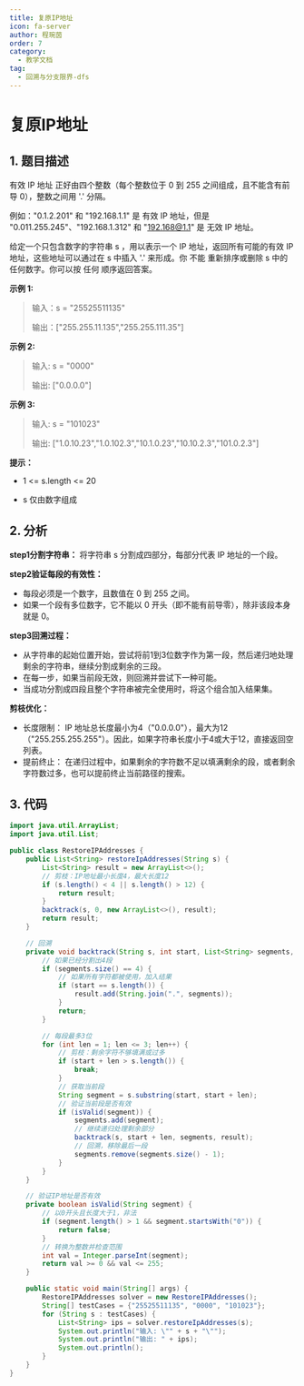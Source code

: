 ```yaml
---
title: 复原IP地址
icon: fa-server
author: 程琬茵
order: 7
category:
  - 教学文档
tag:
  - 回溯与分支限界-dfs
---
```



# 复原IP地址
## 1. 题目描述

有效 IP 地址 正好由四个整数（每个整数位于 0 到 255 之间组成，且不能含有前导 0），整数之间用 '.' 分隔。

例如："0.1.2.201" 和 "192.168.1.1" 是 有效 IP 地址，但是 "0.011.255.245"、"192.168.1.312" 和 "192.168@1.1" 是 无效 IP 地址。

给定一个只包含数字的字符串 s ，用以表示一个 IP 地址，返回所有可能的有效 IP 地址，这些地址可以通过在 s 中插入 '.' 来形成。你 不能 重新排序或删除 s 中的任何数字。你可以按 任何 顺序返回答案。

  **示例 1:**
> 输入：s = "25525511135"
> 
> 输出：["255.255.11.135","255.255.111.35"]

**示例 2:**
>
> 输入: s = "0000"
>
> 输出: ["0.0.0.0"]

**示例 3:**
>
> 输入: s = "101023"
>
> 输出: ["1.0.10.23","1.0.102.3","10.1.0.23","10.10.2.3","101.0.2.3"]

**提示：**
- 1 <= s.length <= 20

- s 仅由数字组成



## 2. 分析

**step1分割字符串：** 将字符串 s 分割成四部分，每部分代表 IP 地址的一个段。

**step2验证每段的有效性：**
- 每段必须是一个数字，且数值在 0 到 255 之间。
- 如果一个段有多位数字，它不能以 0 开头（即不能有前导零），除非该段本身就是 0。

**step3回溯过程：**
- 从字符串的起始位置开始，尝试将前1到3位数字作为第一段，然后递归地处理剩余的字符串，继续分割成剩余的三段。
- 在每一步，如果当前段无效，则回溯并尝试下一种可能。
- 当成功分割成四段且整个字符串被完全使用时，将这个组合加入结果集。

**剪枝优化：**
- 长度限制： IP 地址总长度最小为4（"0.0.0.0"），最大为12（"255.255.255.255"）。因此，如果字符串长度小于4或大于12，直接返回空列表。
- 提前终止： 在递归过程中，如果剩余的字符数不足以填满剩余的段，或者剩余字符数过多，也可以提前终止当前路径的搜索。

## 3. 代码
```java
import java.util.ArrayList;
import java.util.List;

public class RestoreIPAddresses {
    public List<String> restoreIpAddresses(String s) {
        List<String> result = new ArrayList<>();
        // 剪枝：IP地址最小长度4，最大长度12
        if (s.length() < 4 || s.length() > 12) {
            return result;
        }
        backtrack(s, 0, new ArrayList<>(), result);
        return result;
    }

    // 回溯
    private void backtrack(String s, int start, List<String> segments, List<String> result) {
        // 如果已经分割出4段
        if (segments.size() == 4) {
            // 如果所有字符都被使用，加入结果
            if (start == s.length()) {
                result.add(String.join(".", segments));
            }
            return;
        }

        // 每段最多3位
        for (int len = 1; len <= 3; len++) {
            // 剪枝：剩余字符不够填满或过多
            if (start + len > s.length()) {
                break;
            }
            // 获取当前段
            String segment = s.substring(start, start + len);
            // 验证当前段是否有效
            if (isValid(segment)) {
                segments.add(segment);
                // 继续递归处理剩余部分
                backtrack(s, start + len, segments, result);
                // 回溯，移除最后一段
                segments.remove(segments.size() - 1);
            }
        }
    }

    // 验证IP地址是否有效
    private boolean isValid(String segment) {
        // 以0开头且长度大于1，非法
        if (segment.length() > 1 && segment.startsWith("0")) {
            return false;
        }
        // 转换为整数并检查范围
        int val = Integer.parseInt(segment);
        return val >= 0 && val <= 255;
    }

    public static void main(String[] args) {
        RestoreIPAddresses solver = new RestoreIPAddresses();
        String[] testCases = {"25525511135", "0000", "101023"};
        for (String s : testCases) {
            List<String> ips = solver.restoreIpAddresses(s);
            System.out.println("输入: \"" + s + "\"");
            System.out.println("输出: " + ips);
            System.out.println();
        }
    }
}
```
